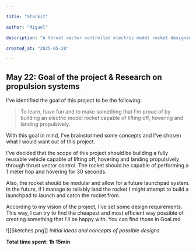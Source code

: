 ```yaml
---

title: "Starkit"

author: "Miguel"

description: "A thrust vector controlled electric model rocket designed for propulsive landings"

created_at: "2025-05-20"

---
```

## May 22: Goal of the project & Research on propulsion systems

I've identified the goal of this project to be the following:
> To learn, have fun and to make something that I'm proud of by building an electric model rocket capable of lifting off, hovering and landing propulsively.

With this goal in mind, I've brainstormed some concepts and I've chosen what I would want out of this project.

I've decided that the scope of this project should be building a fully reusable vehicle capable of lifting off, hovering and landing propulsively through thrust vector control. The rocket should be capable of  performing a 1 meter hop and hovering for 30 seconds.

Also, the rocket should be modular and allow for a future launchpad system. In the future, if I manage to reliably land the rocket I might attempt to build a launchpad to launch and catch the rocket from.

According to my vision of the project, I've set some design requirements. This way, I can try to find the cheapest and most efficient way possible of creating something that I'll be happy with. You can find those in Goal.md

![[Sketches.png]]
*Initial ideas and concepts of possible designs*

**Total time spent: 1h 15min**

